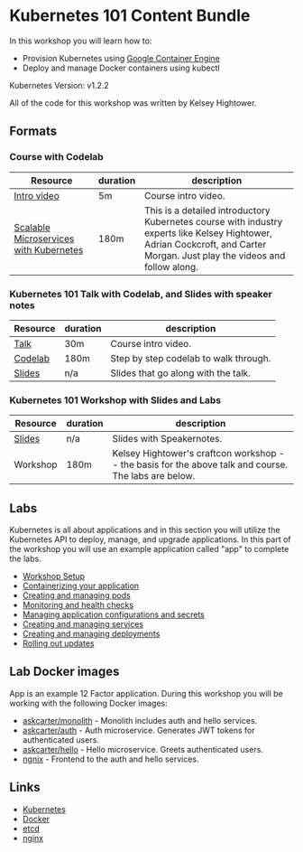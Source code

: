 # Kubernetes 101 Content Bundle

In this workshop you will learn how to:

* Provision Kubernetes using [Google Container Engine](https://cloud.google.com/container-engine)
* Deploy and manage Docker containers using kubectl

Kubernetes Version: v1.2.2

All of the code for this workshop was written by Kelsey Hightower.

## Formats

### Course with Codelab

| Resource  | duration | description | 
| --- | --- | --- |
| [Intro video](https://www.youtube.com/watch?v=T59RtLov9E0) | 5m | Course intro video. |
| [Scalable Microservices with Kubernetes](https://www.udacity.com/course/scalable-microservices-with-kubernetes--ud615) | 180m | This is a detailed introductory Kubernetes course with industry experts like Kelsey Hightower, Adrian Cockcroft, and Carter Morgan. Just play the videos and follow along. |

### Kubernetes 101 Talk with Codelab, and Slides with speaker notes

| Resource  | duration | description | 
| --- | --- | --- |
| [Talk](https://www.youtube.com/watch?v=21hXNReWsUU) | 30m | Course intro video. |
| [Codelab](https://codelabs-preview.appspot.com/?file_id=13RVMEz5EWmG6-2ZeQIR_K14LWVipqfM-Bjex2wcFdP4#0) | 180m | Step by step codelab to walk through. |
| [Slides](https://docs.google.com/presentation/d/13SsyxNXnb2pB05LOdjtgBNjARD_qw9Dl0FLZeAlQbKA/edit?usp=sharing) | n/a | Slides that go along with the talk. |

### Kubernetes 101 Workshop with Slides and Labs

| Resource  | duration | description | 
| --- | --- | --- |
| [Slides](https://docs.google.com/presentation/d/1n3avmL5GCYCYJEr8pLFBKe0wzvoOiUV2vxyW_pYFL5s/edit?usp=sharing) | n/a | Slides with Speakernotes. |
| Workshop  | 180m | Kelsey Hightower's craftcon workshop -- the basis for the above talk and course.  The labs are below.  |

## Labs

Kubernetes is all about applications and in this section you will utilize the Kubernetes API to deploy, manage, and upgrade applications. In this part of the workshop you will use an example application called "app" to complete the labs.

* [Workshop Setup](labs/workshop-setup.md)
* [Containerizing your application](labs/containerizing-your-application.md)
* [Creating and managing pods](labs/creating-and-managing-pods.md)
* [Monitoring and health checks](labs/monitoring-and-health-checks.md)
* [Managing application configurations and secrets](labs/managing-application-configurations-and-secrets.md)
* [Creating and managing services](labs/creating-and-managing-services.md)
* [Creating and managing deployments](labs/creating-and-managing-deployments.md)
* [Rolling out updates](labs/rolling-out-updates.md)

## Lab Docker images

App is an example 12 Factor application. During this workshop you will be working with the following Docker images:

* [askcarter/monolith](https://hub.docker.com/r/askcarter/monolith) - Monolith includes auth and hello services.
* [askcarter/auth](https://hub.docker.com/r/askcarter/auth) - Auth microservice. Generates JWT tokens for authenticated users.
* [askcarter/hello](https://hub.docker.com/r/askcarter/hello) - Hello microservice. Greets authenticated users.
* [ngnix](https://hub.docker.com/_/nginx) - Frontend to the auth and hello services.

## Links

  * [Kubernetes](https://www.kubernetes.io)
  * [Docker](https://docs.docker.com)
  * [etcd](https://coreos.com/docs/distributed-configuration/getting-started-with-etcd)
  * [nginx](http://nginx.org)

